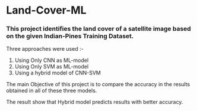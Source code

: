 # Land-Cover-ML

### This project identifies the land cover of a satellite image based on the given Indian-Pines Training Dataset.

Three approaches were used :-
  1. Using Only CNN as ML-model
  2. Using Only SVM as ML-model
  3. Using a hybrid model of CNN-SVM

The main Objective of this project is to compare the accuracy in the results obtained in all of these three models. 

The result show that Hybrid model predicts results with better accuracy.
